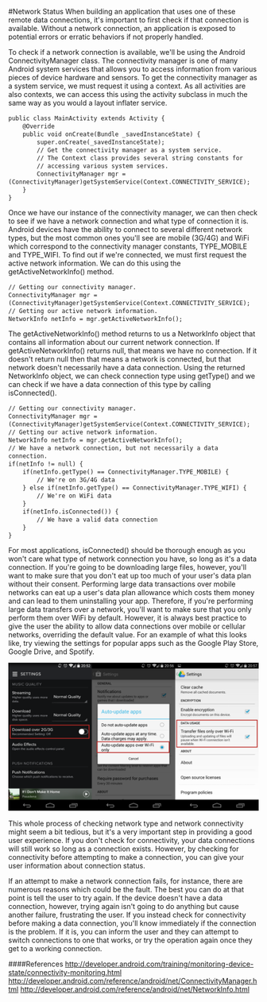 #Network Status
When building an application that uses one of these remote data connections, it's important to first check if that connection is available.  Without a network connection, an application is exposed to potential errors or erratic behaviors if not properly handled.

To check if a network connection is available, we'll be using the Android ConnectivityManager class. The connectivity manager is one of many Android system services that allows you to access information from various pieces of device hardware and sensors. To get the connectivity manager as a system service, we must request it using a context. As all activities are also contexts, we can access this using the activity subclass in much the same way as you would a layout inflater service.

```
public class MainActivity extends Activity {
	@Override
	public void onCreate(Bundle _savedInstanceState) {
		super.onCreate(_savedInstanceState);
		// Get the connectivity manager as a system service.
		// The Context class provides several string constants for 
		// accessing various system services.
		ConnectivityManager mgr = (ConnectivityManager)getSystemService(Context.CONNECTIVITY_SERVICE);
	}
}
```

Once we have our instance of the connectivity manager, we can then check to see if we have a network connection and what type of connection it is. Android devices have the ability to connect to several different network types, but the most common ones you'll see are mobile (3G/4G) and WiFi which correspond to the connectivity manager constants, TYPE_MOBILE and TYPE_WIFI. To find out if we're connected, we must first request the active network information. We can do this using the getActiveNetworkInfo() method.

```
// Getting our connectivity manager.
ConnectivityManager mgr = (ConnectivityManager)getSystemService(Context.CONNECTIVITY_SERVICE);
// Getting our active network information.
NetworkInfo netInfo = mgr.getActiveNetworkInfo();
```

The getActiveNetworkInfo() method returns to us a NetworkInfo object that contains all information about our current network connection. If getActiveNetworkInfo() returns null, that means we have no connection. If it doesn't return null then that means a network is connected, but that network doesn't necessarily have a data connection. Using the returned NetworkInfo object, we can check connection type using getType() and we can check if we have a data connection of this type by calling isConnected().

```
// Getting our connectivity manager.
ConnectivityManager mgr = (ConnectivityManager)getSystemService(Context.CONNECTIVITY_SERVICE);
// Getting our active network information.
NetworkInfo netInfo = mgr.getActiveNetworkInfo();
// We have a network connection, but not necessarily a data connection.
if(netInfo != null) {
	if(netInfo.getType() == ConnectivityManager.TYPE_MOBILE) {
		// We're on 3G/4G data
	} else if(netInfo.getType() == ConnectivityManager.TYPE_WIFI) {
		// We're on WiFi data
	}
	if(netInfo.isConnected()) {
		// We have a valid data connection
	}
}
```

For most applications, isConnected() should be thorough enough as you won't care what type of network connection you have, so long as it's a data connection. If you're going to be downloading large files, however, you'll want to make sure that you don't eat up too much of your user's data plan without their consent. Performing large data transactions over mobile networks can eat up a user's data plan allowance which costs them money and can lead to them uninstalling your app. Therefore, if you're performing large data transfers over a network, you'll want to make sure that you only perform them over WiFi by default. However, it is always best practice to give the user the ability to allow data connections over mobile or cellular networks, overriding the default value. For an example of what this looks like, try viewing the settings for popular apps such as the Google Play Store, Google Drive, and Spotify.

![](network_settings.png)

This whole process of checking network type and network connectivity might seem a bit tedious, but it's a very important step in providing a good user experience. If you don't check for connectivity, your data connections will still work so long as a connection exists. However, by checking for connectivity before attempting to make a connection, you can give your user information about connection status. 

If an attempt to make a network connection fails, for instance, there are numerous reasons which could be the fault. The best you can do at that point is tell the user to try again. If the device doesn't have a data connection, however, trying again isn't going to do anything but cause another failure, frustrating the user. If you instead check for connectivity before making a data connection, you'll know immediately if the connection is the problem. If it is, you can inform the user and they can attempt to switch connections to one that works, or try the operation again once they get to a working connection.

####References
http://developer.android.com/training/monitoring-device-state/connectivity-monitoring.html
http://developer.android.com/reference/android/net/ConnectivityManager.html
http://developer.android.com/reference/android/net/NetworkInfo.html
